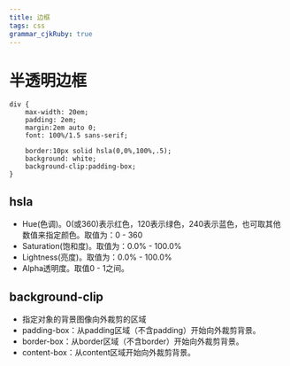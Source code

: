 ```yaml
---
title: 边框
tags: css
grammar_cjkRuby: true
---
```


# 半透明边框
```css?linenums
div {
    max-width: 20em;
    padding: 2em;
    margin:2em auto 0;
    font: 100%/1.5 sans-serif;
	
    border:10px solid hsla(0,0%,100%,.5);
    background: white;
    background-clip:padding-box;
}
```
## hsla
* Hue(色调)。0(或360)表示红色，120表示绿色，240表示蓝色，也可取其他数值来指定颜色。取值为：0 - 360
* Saturation(饱和度)。取值为：0.0% - 100.0%
* Lightness(亮度)。取值为：0.0% - 100.0%
* Alpha透明度。取值0 - 1之间。
## background-clip
* 指定对象的背景图像向外裁剪的区域
* padding-box：从padding区域（不含padding）开始向外裁剪背景。
* border-box：从border区域（不含border）开始向外裁剪背景。
* content-box：从content区域开始向外裁剪背景。
